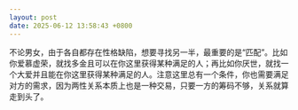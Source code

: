 ```yaml
---
layout: post
date: 2025-06-12 13:58:43 +0800
---
```


不论男女，由于各自都存在性格缺陷，想要寻找另一半，最重要的是“匹配”。比如你爱慕虚荣，就找多金且可以在你这里获得某种满足的人；再比如你厌世，就找一个大爱并且能在你这里获得某种满足的人。注意这里总有一个条件，你也需要满足对方的需求，因为两性关系本质上也是一种交易，只要一方的筹码不够，关系就算走到头了。